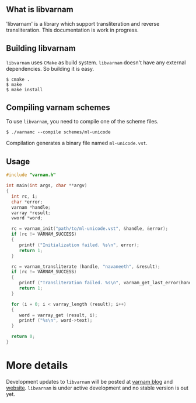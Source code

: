 What is libvarnam
-------------------
'libvarnam' is a library which support transliteration and reverse transliteration. This documentation is work in progress.

Building libvarnam
-------------------
`libvarnam` uses `CMake` as build system. `libvarnam` doesn't have any external dependencies. So building it is easy.

```shell
$ cmake .
$ make
$ make install
```

Compiling varnam schemes
-------------------------

To use `libvarnam`, you need to compile one of the scheme files.

```shell
$ ./varnamc --compile schemes/ml-unicode
```

Compilation generates a binary file named `ml-unicode.vst`.

Usage
------

```c
#include "varnam.h"

int main(int args, char **argv)
{
  int rc, i;
  char *error;
  varnam *handle;
  varray *result;
  vword *word;

  rc = varnam_init("path/to/ml-unicode.vst", &handle, &error);
  if (rc != VARNAM_SUCCESS)
  {
     printf ("Initialization failed. %s\n", error);
     return 1;
  }

  rc = varnam_transliterate (handle, "navaneeth", &result);
  if (rc != VARNAM_SUCCESS)
  {
     printf ("Transliteration failed. %s\n", varnam_get_last_error(handle));
     return 1;
  }

  for (i = 0; i < varray_length (result); i++)
  {
     word = varray_get (result, i);
     printf ("%s\n", word->text);
  }

  return 0;
}
```

More details
============
Development updates to `libvarnam` will be posted at [varnam blog](http://navaneeth.github.com/libvarnam) and [website](http://www.varnamproject.com). `libvarnam` is under active development and no stable version is out yet.


